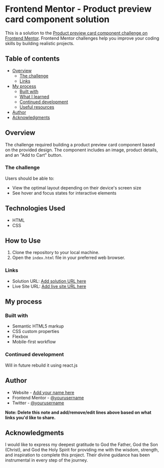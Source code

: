 # Frontend Mentor - Product preview card component solution

This is a solution to the [Product preview card component challenge on Frontend Mentor](https://www.frontendmentor.io/challenges/product-preview-card-component-GO7UmttRfa). Frontend Mentor challenges help you improve your coding skills by building realistic projects. 

## Table of contents

- [Overview](#overview)
  - [The challenge](#the-challenge)
  - [Links](#links)
- [My process](#my-process)
  - [Built with](#built-with)
  - [What I learned](#what-i-learned)
  - [Continued development](#continued-development)
  - [Useful resources](#useful-resources)
- [Author](#author)
- [Acknowledgments](#acknowledgments)


## Overview
The challenge required building a product preview card component based on the provided design. The component includes an image, product details, and an "Add to Cart" button.

### The challenge

Users should be able to:

- View the optimal layout depending on their device's screen size
- See hover and focus states for interactive elements

## Technologies Used

- HTML
- CSS

## How to Use

1. Clone the repository to your local machine.
2. Open the `index.html` file in your preferred web browser.

### Links

- Solution URL: [Add solution URL here](https://your-solution-url.com)
- Live Site URL: [Add live site URL here](https://your-live-site-url.com)

## My process

### Built with

- Semantic HTML5 markup
- CSS custom properties
- Flexbox
- Mobile-first workflow

### Continued development

Will in future rebuild it using react.js

## Author

- Website - [Add your name here](https://www.your-site.com)
- Frontend Mentor - [@yourusername](https://www.frontendmentor.io/profile/yourusername)
- Twitter - [@yourusername](https://www.twitter.com/yourusername)

**Note: Delete this note and add/remove/edit lines above based on what links you'd like to share.**

## Acknowledgments

I would like to express my deepest gratitude to God the Father, God the Son (Christ), and God the Holy Spirit for providing me with the wisdom, strength, and inspiration to complete this project. Their divine guidance has been instrumental in every step of the journey.

